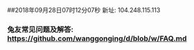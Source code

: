 ##2018年09月28日07时12分07秒 新址: 104.248.115.113
### 兔友常见问题及解答: https://github.com/wanggonging/d/blob/w/FAQ.md
